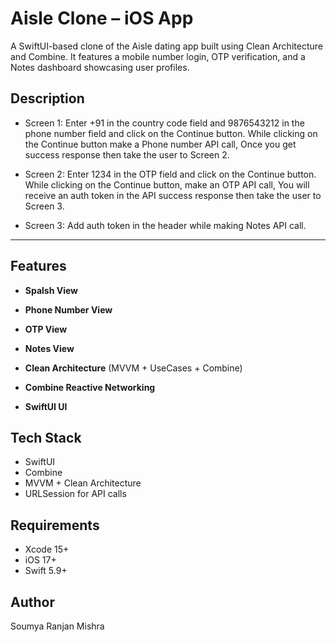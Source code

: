 # Aisle Clone – iOS App

A SwiftUI-based clone of the Aisle dating app built using Clean Architecture and Combine. 
It features a mobile number login, OTP verification, and a Notes dashboard showcasing user profiles.

## Description

- Screen 1: Enter +91 in the country code field and 9876543212 in the phone number field and click on the Continue button. While clicking on the Continue button make a Phone number API call, Once you get success response then take the user to Screen 2.

- Screen 2: Enter 1234 in the OTP field and click on the Continue button. While clicking on the Continue button, make an OTP API call, You will receive an auth token in the API success response then take the user to Screen 3.

- Screen 3: Add auth token in the header while making Notes API call.


---

## Features
- **Spalsh View** 
- **Phone Number View** 
- **OTP View** 
- **Notes View** 


- **Clean Architecture** (MVVM + UseCases + Combine)
- **Combine Reactive Networking** 
- **SwiftUI UI**

## Tech Stack

- SwiftUI
- Combine
- MVVM + Clean Architecture
- URLSession for API calls

## Requirements

- Xcode 15+
- iOS 17+
- Swift 5.9+

## Author

Soumya Ranjan Mishra

